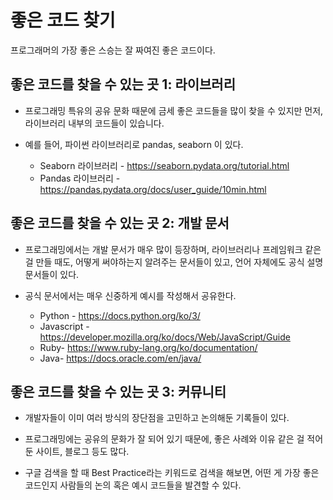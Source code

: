 # 좋은 코드 찾기

프로그래머의 가장 좋은 스승는 잘 짜여진 좋은 코드이다.


## 좋은 코드를 찾을 수 있는 곳 1: 라이브러리

- 프로그래밍 특유의 공유 문화 때문에 금세 좋은 코드들을 많이 찾을 수 있지만 먼저, 라이브러리 내부의 코드들이 있습니다.
- 예를 들어, 파이썬 라이브러리로 pandas, seaborn 이 있다. 

  - Seaborn 라이브러리 - https://seaborn.pydata.org/tutorial.html  
  - Pandas 라이브러리 - https://pandas.pydata.org/docs/user_guide/10min.html

## 좋은 코드를 찾을 수 있는 곳 2: 개발 문서
- 프로그래밍에서는 개발 문서가 매우 많이 등장하며, 라이브러리나 프레임워크 같은 걸 만들 때도, 어떻게 써야하는지 알려주는 문서들이 있고, 언어 자체에도 공식 설명 문서들이 있다.

- 공식 문서에서는 매우 신중하게 예시를 작성해서 공유한다. 

  - Python - https://docs.python.org/ko/3/  
  - Javascript - https://developer.mozilla.org/ko/docs/Web/JavaScript/Guide  
  - Ruby- https://www.ruby-lang.org/ko/documentation/  
  - Java- https://docs.oracle.com/en/java/

## 좋은 코드를 찾을 수 있는 곳 3: 커뮤니티

- 개발자들이 이미 여러 방식의 장단점을 고민하고 논의해둔 기록들이 있다.

-  프로그래밍에는 공유의 문화가 잘 되어 있기 때문에, 좋은 사례와 이유 같은 걸 적어둔 사이트, 블로그 등도 많다.

- 구글 검색을 할 때 Best Practice라는 키워드로 검색을 해보면, 어떤 게 가장 좋은 코드인지 사람들의 논의 혹은 예시 코드들을 발견할 수 있다.